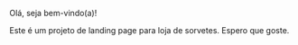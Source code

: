 Olá, seja bem-vindo(a)!

Este é um projeto de landing page para loja de sorvetes. Espero que goste.
